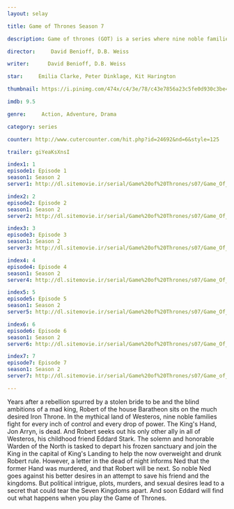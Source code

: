 ```yaml
---
layout: selay

title: Game of Thrones Season 7

description: Game of thrones (GOT) is a series where nine noble families fight for control over the mythical lands of Westeros, while an ancient enemy returns after being dormant for thousands of years.

director:     David Benioff, D.B. Weiss

writer:      David Benioff, D.B. Weiss

star:     Emilia Clarke, Peter Dinklage, Kit Harington

thumbnail: https://i.pinimg.com/474x/c4/3e/78/c43e7856a23c5fe0d930c3be4faf81f7--game-of-thrones--season-game-of-thrones-jon-snow.jpg

imdb: 9.5

genre:     Action, Adventure, Drama

category: series

counter: http://www.cutercounter.com/hit.php?id=24692&nd=6&style=125

trailer: giYeaKsXnsI

index1: 1
episode1: Episode 1
season1: Season 2
server1: http://dl.sitemovie.ir/serial/Game%20of%20Thrones/s07/Game_Of_Thrones_S07E01_720p_WEB-DL_SiteMovie_ir.mkv

index2: 2
episode2: Episode 2
season1: Season 2
server2: http://dl.sitemovie.ir/serial/Game%20of%20Thrones/s07/Game_Of_Thrones_S07E02_720p_WEB-DL_SiteMovie_ir.mkv

index3: 3
episode3: Episode 3
season1: Season 2
server3: http://dl.sitemovie.ir/serial/Game%20of%20Thrones/s07/Game_Of_Thrones_S07E03_720p_WEB-DL_SiteMovie_ir.mkv

index4: 4
episode4: Episode 4
season1: Season 2
server4: http://dl.sitemovie.ir/serial/Game%20of%20Thrones/s07/Game_Of_Thrones_S07E04_720p_WEB-DL_SiteMovie_ir.mkv

index5: 5
episode5: Episode 5
season1: Season 2
server5: http://dl.sitemovie.ir/serial/Game%20of%20Thrones/s07/Game_Of_Thrones_S07E05_720p_WEB-DL_SiteMovie_ir.mkv

index6: 6
episode6: Episode 6
season1: Season 2
server6: http://dl.sitemovie.ir/serial/Game%20of%20Thrones/s07/Game_Of_Thrones_S07E06_720p_HDTV_SiteMovie_ir.mkv

index7: 7
episode7: Episode 7
season1: Season 2
server7: http://dl.sitemovie.ir/serial/Game%20of%20Thrones/s07/Game_of_Thrones_S07E07_720p_WEB-DL_SiteMovie_ir.mkv

---
```


Years after a rebellion spurred by a stolen bride to be and the blind ambitions of a mad king, Robert of the house Baratheon sits on the much desired Iron Throne. In the mythical land of Westeros, nine noble families fight for every inch of control and every drop of power. The King's Hand, Jon Arryn, is dead. And Robert seeks out his only other ally in all of Westeros, his childhood friend Eddard Stark. The solemn and honorable Warden of the North is tasked to depart his frozen sanctuary and join the King in the capital of King's Landing to help the now overweight and drunk Robert rule. However, a letter in the dead of night informs Ned that the former Hand was murdered, and that Robert will be next. So noble Ned goes against his better desires in an attempt to save his friend and the kingdoms. But political intrigue, plots, murders, and sexual desires lead to a secret that could tear the Seven Kingdoms apart. And soon Eddard will find out what happens when you play the Game of Thrones.
